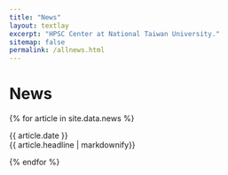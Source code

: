 ```yaml
---
title: "News"
layout: textlay
excerpt: "HPSC Center at National Taiwan University."
sitemap: false
permalink: /allnews.html
---
```


# News

{% for article in site.data.news %}
<p>{{ article.date }}<br>{{ article.headline | markdownify}}</p>
{% endfor %}
